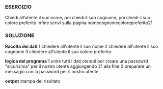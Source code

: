 ### ESERCIZIO
Chiedi all’utente il suo nome,
poi chiedi il suo cognome,
poi chiedi il suo colore preferito
Infine scrivi sulla pagina nomecognomecolorepreferito21
### SOLUZIONE
**Racolta dei dati**
1 chiedere all'utente il suo nome 
2 chiedere all'utente il suo cognome
3 chiedere all'utente il suo colore preferito 

**logica del programa**
1 unire tutti i dati otenuti per creare una passowrd "sicurisima" per il nostro utente aggiungendo 21 alla fine
2 preparare un messagio con la password per il nostro utente 

**outpot**
stampa del risultato 